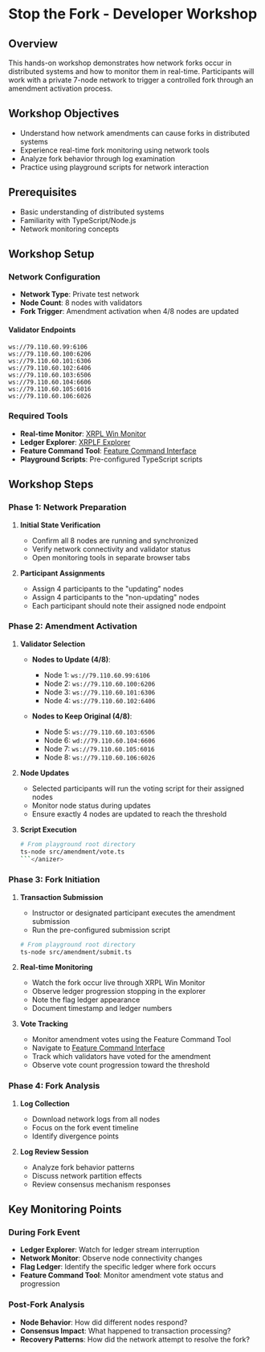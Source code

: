 # Stop the Fork - Developer Workshop

## Overview
This hands-on workshop demonstrates how network forks occur in distributed systems and how to monitor them in real-time. Participants will work with a private 7-node network to trigger a controlled fork through an amendment activation process.

## Workshop Objectives
- Understand how network amendments can cause forks in distributed systems
- Experience real-time fork monitoring using network tools
- Analyze fork behavior through log examination
- Practice using playground scripts for network interaction

## Prerequisites
- Basic understanding of distributed systems
- Familiarity with TypeScript/Node.js
- Network monitoring concepts

## Workshop Setup

### Network Configuration
- **Network Type**: Private test network
- **Node Count**: 8 nodes with validators
- **Fork Trigger**: Amendment activation when 4/8 nodes are updated

#### Validator Endpoints
```
ws://79.110.60.99:6106
ws://79.110.60.100:6206
ws://79.110.60.101:6306
ws://79.110.60.102:6406
ws://79.110.60.103:6506
ws://79.110.60.104:6606
ws://79.110.60.105:6016
ws://79.110.60.106:6026
```

### Required Tools
- **Real-time Monitor**: [XRPL Win Monitor](https://xrplwin.com/monitor?server=wss%3A%2F%2Fbatch.nerdnest.xyz&unl=null&cachebust=17780078)
- **Ledger Explorer**: [XRPLF Explorer](https://explorer.xrplf.org/wss:batch.nerdnest.xyz/)
- **Feature Command Tool**: [Feature Command Interface](https://explorer.xrplf.org/wss:batch.nerdnest.xyz/command)
- **Playground Scripts**: Pre-configured TypeScript scripts

## Workshop Steps

### Phase 1: Network Preparation
1. **Initial State Verification**
   - Confirm all 8 nodes are running and synchronized
   - Verify network connectivity and validator status
   - Open monitoring tools in separate browser tabs

2. **Participant Assignments**
   - Assign 4 participants to the "updating" nodes
   - Assign 4 participants to the "non-updating" nodes
   - Each participant should note their assigned node endpoint

### Phase 2: Amendment Activation
1. **Validator Selection**
   - **Nodes to Update (4/8)**: 
     - Node 1: `ws://79.110.60.99:6106`
     - Node 2: `ws://79.110.60.100:6206`
     - Node 3: `ws://79.110.60.101:6306`
     - Node 4: `ws://79.110.60.102:6406`
   
   - **Nodes to Keep Original (4/8)**:
     - Node 5: `ws://79.110.60.103:6506`
     - Node 6: `wd://79.110.60.104:6606`
     - Node 7: `ws://79.110.60.105:6016`
     - Node 8: `ws://79.110.60.106:6026`

2. **Node Updates**
   - Selected participants will run the voting script for their assigned nodes
   - Monitor node status during updates
   - Ensure exactly 4 nodes are updated to reach the threshold

3. **Script Execution**
   ```bash
   # From playground root directory
   ts-node src/amendment/vote.ts
   ```</anizer>

### Phase 3: Fork Initiation
1. **Transaction Submission**
   - Instructor or designated participant executes the amendment submission
   - Run the pre-configured submission script
   
   ```bash
   # From playground root directory
   ts-node src/amendment/submit.ts
   ```

2. **Real-time Monitoring**
   - Watch the fork occur live through XRPL Win Monitor
   - Observe ledger progression stopping in the explorer
   - Note the flag ledger appearance
   - Document timestamp and ledger numbers

3. **Vote Tracking**
   - Monitor amendment votes using the Feature Command Tool
   - Navigate to [Feature Command Interface](https://explorer.xrplf.org/wss:batch.nerdnest.xyz/command)
   - Track which validators have voted for the amendment
   - Observe vote count progression toward the threshold

### Phase 4: Fork Analysis
1. **Log Collection**
   - Download network logs from all nodes
   - Focus on the fork event timeline
   - Identify divergence points

2. **Log Review Session**
   - Analyze fork behavior patterns
   - Discuss network partition effects
   - Review consensus mechanism responses

## Key Monitoring Points

### During Fork Event
- **Ledger Explorer**: Watch for ledger stream interruption
- **Network Monitor**: Observe node connectivity changes
- **Flag Ledger**: Identify the specific ledger where fork occurs
- **Feature Command Tool**: Monitor amendment vote status and progression

### Post-Fork Analysis
- **Node Behavior**: How did different nodes respond?
- **Consensus Impact**: What happened to transaction processing?
- **Recovery Patterns**: How did the network attempt to resolve the fork?